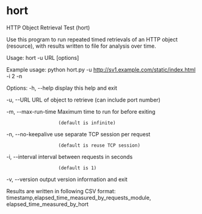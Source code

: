 # hort
HTTP Object Retrieval Test (hort)

Use this program to run repeated timed retrievals of an HTTP object
(resource), with results written to file for analysis over time.

Usage:
 hort -u URL [options]

Example usage:
    python hort.py -u http://sv1.example.com/static/index.html -i 2 -n

Options:
 -h, --help          display this help and exit

 -u, --URL           URL of object to retrieve (can include port number)

 -m, --max-run-time  Maximum time to run for before exiting

                       (default is infinite)

 -n, --no-keepalive  use separate TCP session per request

                       (default is reuse TCP session)

 -i, --interval      interval between requests in seconds

                       (default is 1)

 -v, --version       output version information and exit

 Results are written in following CSV format:
 timestamp,elapsed_time_measured_by_requests_module,
    elapsed_time_measured_by_hort
